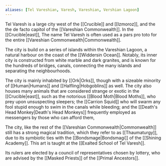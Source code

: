 ```yaml
---
aliases: [Tel Vareshian, Varesh, Vareshian, Vershian Lagoon]
---
```

Tel Varesh is a large city west of the [[Crucible]] and [[Izmoroz]], and the the de facto capitol of the [[Vareshian Commonwealth]]. In the [[Crucible|east]],  The name Tel Varesh is often used as a pars pro toto for the entire [[Vareshian Commonwealth|Commonwealth]].

The city is build on a series of islands within the Vareshian Lagoon, a natural harbour on the coast of  the [[Widdersin Ocean]]. Notably, its inner city is constructed from white marble and dark granites, and is known for the hundreds of bridges, canals, connecting the many islands and separating the neighbourhoods.

The city is mainly inhabited by [[Ork|Orks]], though with a sizeable minority of [[Human|Humans]] and [[Halfling|Hobgoblins]] as well. The city also houses many animals that are considered strange or exotic in the [[Crucible|east]], such as the notorious [[Blood Moth|Blood Moths]], who prey upon unsuspecting sleepers; the [[Carrion Squid]] who will swarm any fool stupid enough to swim in the canals while bleeding; and the [[Death's Head Monkey|Death's Head Monkeys]] frequently employed as messengers by those who can afford them,

The city, like the rest of the [[Vareshian Commonwealth|Commonwealth]] still has a strong magical tradition, which they refer to as [[Thaumaturgy]], due to its symbiotic ties with the [[Bondsmage|Bondsmagi]] of the [[Shining Academy]]. This art is taught at the [[Exalted School of Tel Varesh]].

Its rulers are elected by a council of representatives chosen by lottery, who are advised by the [[Masked Priests]] of the [[Primal Ancestors]].

